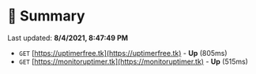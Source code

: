 # 📖 Summary
Last updated: **8/4/2021, 8:47:49 PM**

- `GET` [https://uptimerfree.tk](https://uptimerfree.tk) - **Up** (805ms)
- `GET` [https://monitoruptimer.tk](https://monitoruptimer.tk) - **Up** (515ms)
